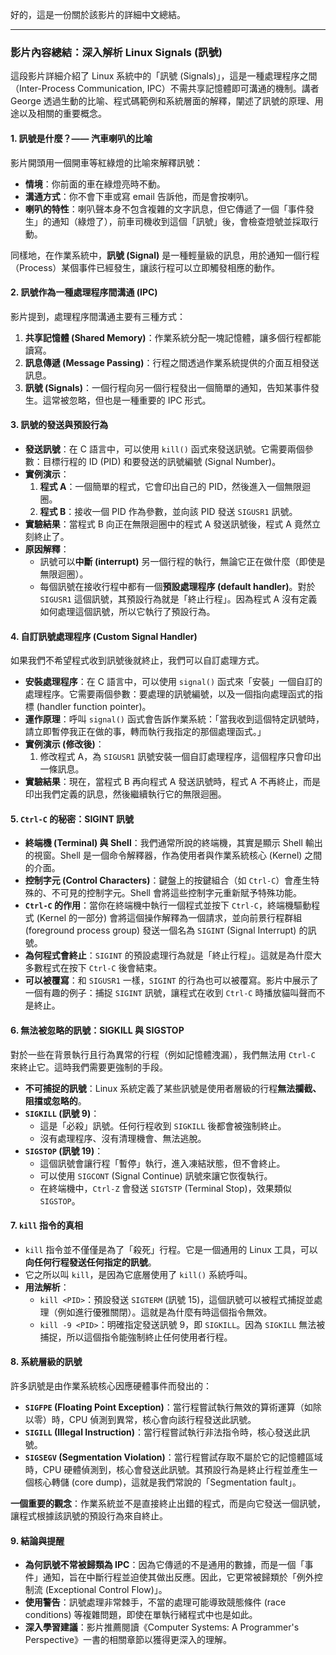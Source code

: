 好的，這是一份關於該影片的詳細中文總結。

---

### **影片內容總結：深入解析 Linux Signals (訊號)**

這段影片詳細介紹了 Linux 系統中的「訊號 (Signals)」，這是一種處理程序之間（Inter-Process Communication, IPC）不需共享記憶體即可溝通的機制。講者 George 透過生動的比喻、程式碼範例和系統層面的解釋，闡述了訊號的原理、用途以及相關的重要概念。

#### **1. 訊號是什麼？—— 汽車喇叭的比喻**

影片開頭用一個開車等紅綠燈的比喻來解釋訊號：
*   **情境**：你前面的車在綠燈亮時不動。
*   **溝通方式**：你不會下車或寫 email 告訴他，而是會按喇叭。
*   **喇叭的特性**：喇叭聲本身不包含複雜的文字訊息，但它傳遞了一個「事件發生」的通知（綠燈了），前車司機收到這個「訊號」後，會檢查燈號並採取行動。

同樣地，在作業系統中，**訊號 (Signal)** 是一種輕量級的訊息，用於通知一個行程（Process）某個事件已經發生，讓該行程可以立即觸發相應的動作。

#### **2. 訊號作為一種處理程序間溝通 (IPC)**

影片提到，處理程序間溝通主要有三種方式：
1.  **共享記憶體 (Shared Memory)**：作業系統分配一塊記憶體，讓多個行程都能讀寫。
2.  **訊息傳遞 (Message Passing)**：行程之間透過作業系統提供的介面互相發送訊息。
3.  **訊號 (Signals)**：一個行程向另一個行程發出一個簡單的通知，告知某事件發生。這常被忽略，但也是一種重要的 IPC 形式。

#### **3. 訊號的發送與預設行為**

*   **發送訊號**：在 C 語言中，可以使用 `kill()` 函式來發送訊號。它需要兩個參數：目標行程的 ID (PID) 和要發送的訊號編號 (Signal Number)。
*   **實例演示**：
    1.  **程式 A**：一個簡單的程式，它會印出自己的 PID，然後進入一個無限迴圈。
    2.  **程式 B**：接收一個 PID 作為參數，並向該 PID 發送 `SIGUSR1` 訊號。
*   **實驗結果**：當程式 B 向正在無限迴圈中的程式 A 發送訊號後，程式 A 竟然立刻終止了。
*   **原因解釋**：
    *   訊號可以**中斷 (interrupt)** 另一個行程的執行，無論它正在做什麼（即使是無限迴圈）。
    *   每個訊號在接收行程中都有一個**預設處理程序 (default handler)**。對於 `SIGUSR1` 這個訊號，其預設行為就是「終止行程」。因為程式 A 沒有定義如何處理這個訊號，所以它執行了預設行為。

#### **4. 自訂訊號處理程序 (Custom Signal Handler)**

如果我們不希望程式收到訊號後就終止，我們可以自訂處理方式。
*   **安裝處理程序**：在 C 語言中，可以使用 `signal()` 函式來「安裝」一個自訂的處理程序。它需要兩個參數：要處理的訊號編號，以及一個指向處理函式的指標 (handler function pointer)。
*   **運作原理**：呼叫 `signal()` 函式會告訴作業系統：「當我收到這個特定訊號時，請立即暫停我正在做的事，轉而執行我指定的那個處理函式。」
*   **實例演示 (修改後)**：
    1.  修改程式 A，為 `SIGUSR1` 訊號安裝一個自訂處理程序，這個程序只會印出一條訊息。
*   **實驗結果**：現在，當程式 B 再向程式 A 發送訊號時，程式 A 不再終止，而是印出我們定義的訊息，然後繼續執行它的無限迴圈。

#### **5. `Ctrl-C` 的秘密：SIGINT 訊號**

*   **終端機 (Terminal) 與 Shell**：我們通常所說的終端機，其實是顯示 Shell 輸出的視窗。Shell 是一個命令解釋器，作為使用者與作業系統核心 (Kernel) 之間的介面。
*   **控制字元 (Control Characters)**：鍵盤上的按鍵組合（如 `Ctrl-C`）會產生特殊的、不可見的控制字元。Shell 會將這些控制字元重新賦予特殊功能。
*   **`Ctrl-C` 的作用**：當你在終端機中執行一個程式並按下 `Ctrl-C`，終端機驅動程式 (Kernel 的一部分) 會將這個操作解釋為一個請求，並向前景行程群組 (foreground process group) 發送一個名為 `SIGINT` (Signal Interrupt) 的訊號。
*   **為何程式會終止**：`SIGINT` 的預設處理行為就是「終止行程」。這就是為什麼大多數程式在按下 `Ctrl-C` 後會結束。
*   **可以被覆寫**：和 `SIGUSR1` 一樣，`SIGINT` 的行為也可以被覆寫。影片中展示了一個有趣的例子：捕捉 `SIGINT` 訊號，讓程式在收到 `Ctrl-C` 時播放貓叫聲而不是終止。

#### **6. 無法被忽略的訊號：SIGKILL 與 SIGSTOP**

對於一些在背景執行且行為異常的行程（例如記憶體洩漏），我們無法用 `Ctrl-C` 來終止它。這時我們需要更強制的手段。

*   **不可捕捉的訊號**：Linux 系統定義了某些訊號是使用者層級的行程**無法攔截、阻擋或忽略的**。
*   **`SIGKILL` (訊號 9)**：
    *   這是「必殺」訊號。任何行程收到 `SIGKILL` 後都會被強制終止。
    *   沒有處理程序、沒有清理機會、無法逃脫。
*   **`SIGSTOP` (訊號 19)**：
    *   這個訊號會讓行程「暫停」執行，進入凍結狀態，但不會終止。
    *   可以使用 `SIGCONT` (Signal Continue) 訊號來讓它恢復執行。
    *   在終端機中，`Ctrl-Z` 會發送 `SIGTSTP` (Terminal Stop)，效果類似 `SIGSTOP`。

#### **7. `kill` 指令的真相**

*   `kill` 指令並不僅僅是為了「殺死」行程。它是一個通用的 Linux 工具，可以**向任何行程發送任何指定的訊號**。
*   它之所以叫 `kill`，是因為它底層使用了 `kill()` 系統呼叫。
*   **用法解析**：
    *   `kill <PID>`：預設發送 `SIGTERM` (訊號 15)，這個訊號可以被程式捕捉並處理（例如進行優雅關閉）。這就是為什麼有時這個指令無效。
    *   `kill -9 <PID>`：明確指定發送訊號 9，即 `SIGKILL`。因為 `SIGKILL` 無法被捕捉，所以這個指令能強制終止任何使用者行程。

#### **8. 系統層級的訊號**

許多訊號是由作業系統核心因應硬體事件而發出的：
*   **`SIGFPE` (Floating Point Exception)**：當行程嘗試執行無效的算術運算（如除以零）時，CPU 偵測到異常，核心會向該行程發送此訊號。
*   **`SIGILL` (Illegal Instruction)**：當行程嘗試執行非法指令時，核心發送此訊號。
*   **`SIGSEGV` (Segmentation Violation)**：當行程嘗試存取不屬於它的記憶體區域時，CPU 硬體偵測到，核心會發送此訊號。其預設行為是終止行程並產生一個核心轉儲 (core dump)，這就是我們常說的「Segmentation fault」。

**一個重要的觀念**：作業系統並不是直接終止出錯的程式，而是向它發送一個訊號，讓程式根據該訊號的預設行為來自終止。

#### **9. 結論與提醒**

*   **為何訊號不常被歸類為 IPC**：因為它傳遞的不是通用的數據，而是一個「事件」通知，旨在中斷行程並迫使其做出反應。因此，它更常被歸類於「例外控制流 (Exceptional Control Flow)」。
*   **使用警告**：訊號處理非常棘手，不當的處理可能導致競態條件 (race conditions) 等複雜問題，即使在單執行緒程式中也是如此。
*   **深入學習建議**：影片推薦閱讀《Computer Systems: A Programmer's Perspective》一書的相關章節以獲得更深入的理解。